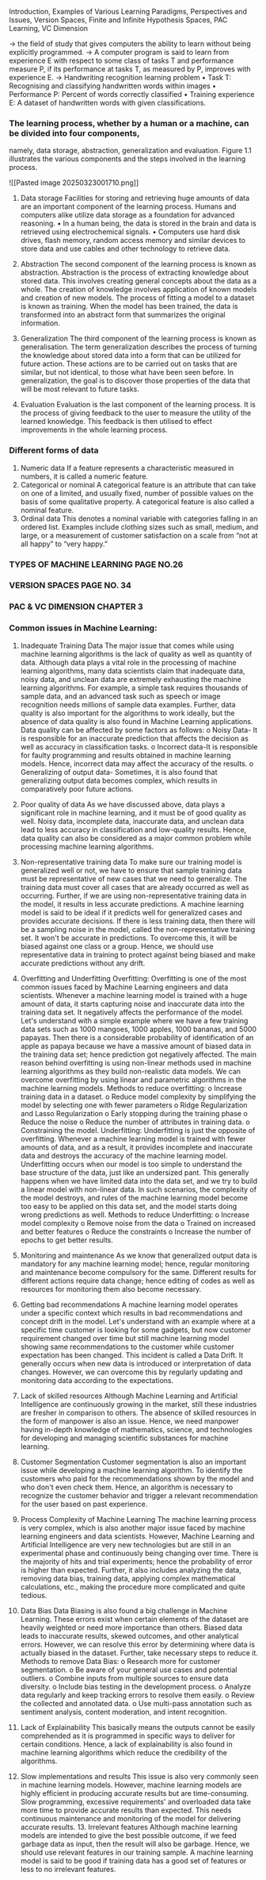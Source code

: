 Introduction, Examples of Various Learning Paradigms, Perspectives and Issues, Version Spaces, Finite and Infinite Hypothesis Spaces, PAC Learning, VC Dimension

-> the field of study that gives computers the ability to learn without being explicitly programmed.
-> A computer program is said to learn from experience E with respect to some class of tasks T and
performance measure P, if its performance at tasks T, as measured by P, improves with experience
E.
-> Handwriting recognition learning problem
• Task T: Recognising and classifying handwritten words within images
• Performance P: Percent of words correctly classified
• Training experience E: A dataset of handwritten words with given classifications.

### The learning process, whether by a human or a machine, can be divided into four components,
namely, data storage, abstraction, generalization and evaluation. Figure 1.1 illustrates the various
components and the steps involved in the learning process.

![[Pasted image 20250323001710.png]]


1. Data storage
Facilities for storing and retrieving huge amounts of data are an important component of
the learning process. Humans and computers alike utilize data storage as a foundation for
advanced reasoning.
• In a human being, the data is stored in the brain and data is retrieved using electrochemical
signals.
• Computers use hard disk drives, flash memory, random access memory and similar devices
to store data and use cables and other technology to retrieve data.

2. Abstraction
The second component of the learning process is known as abstraction.
Abstraction is the process of extracting knowledge about stored data. This involves creating
general concepts about the data as a whole. The creation of knowledge involves application
of known models and creation of new models.
The process of fitting a model to a dataset is known as training. When the model has been
trained, the data is transformed into an abstract form that summarizes the original information.
3. Generalization
The third component of the learning process is known as generalisation.
The term generalization describes the process of turning the knowledge about stored data into
a form that can be utilized for future action. These actions are to be carried out on tasks that
are similar, but not identical, to those what have been seen before. In generalization, the goal
is to discover those properties of the data that will be most relevant to future tasks.
4. Evaluation
Evaluation is the last component of the learning process.
It is the process of giving feedback to the user to measure the utility of the learned knowledge.
This feedback is then utilised to effect improvements in the whole learning process.

### Different forms of data
1. Numeric data
If a feature represents a characteristic measured in numbers, it is called a numeric feature.
2. Categorical or nominal
A categorical feature is an attribute that can take on one of a limited, and usually fixed, number
of possible values on the basis of some qualitative property. A categorical feature is also called
a nominal feature.
3. Ordinal data
This denotes a nominal variable with categories falling in an ordered list. Examples include
clothing sizes such as small, medium, and large, or a measurement of customer satisfaction
on a scale from “not at all happy” to “very happy.”

### TYPES OF MACHINE LEARNING PAGE NO.26

### VERSION SPACES PAGE NO. 34

### PAC & VC DIMENSION CHAPTER 3

### Common issues in Machine Learning:

1. Inadequate Training Data The major issue that comes while using machine learning algorithms is the lack of quality as well as quantity of data. Although data plays a vital role in the processing of machine learning algorithms, many data scientists claim that inadequate data, noisy data, and unclean data are extremely exhausting the machine learning algorithms. For example, a simple task requires thousands of sample data, and an advanced task such as speech or image recognition needs millions of sample data examples. Further, data quality is also important for the algorithms to work ideally, but the absence of data quality is also found in Machine Learning applications. Data quality can be affected by some factors as follows: o Noisy Data- It is responsible for an inaccurate prediction that affects the decision as well as accuracy in classification tasks. o Incorrect data-It is responsible for faulty programming and results obtained in machine learning models. Hence, incorrect data may affect the accuracy of the results. o Generalizing of output data- Sometimes, it is also found that generalizing output data becomes complex, which results in comparatively poor future actions. 

2. Poor quality of data As we have discussed above, data plays a significant role in machine learning, and it must be of good quality as well. Noisy data, incomplete data, inaccurate data, and unclean data lead to less accuracy in classification and low-quality results. Hence, data quality can also be considered as a major common problem while processing machine learning algorithms. 

3. Non-representative training data To make sure our training model is generalized well or not, we have to ensure that sample training data must be representative of new cases that we need to generalize. The training data must cover all cases that are already occurred as well as occurring. Further, if we are using non-representative training data in the model, it results in less accurate predictions. A machine learning model is said to be ideal if it predicts well for generalized cases and provides accurate decisions. If there is less training data, then there will be a sampling noise in the model, called the non-representative training set. It won't be accurate in predictions. To overcome this, it will be biased against one class or a group. Hence, we should use representative data in training to protect against being biased and make accurate predictions without any drift. 

4. Overfitting and Underfitting Overfitting: Overfitting is one of the most common issues faced by Machine Learning engineers and data scientists. Whenever a machine learning model is trained with a huge amount of data, it starts capturing noise and inaccurate data into the training data set. It negatively affects the performance of the model. Let's understand with a simple example where we have a few training data sets such as 1000 mangoes, 1000 apples, 1000 bananas, and 5000 papayas. Then there is a considerable probability of identification of an apple as papaya because we have a massive amount of biased data in the training data set; hence prediction got negatively affected. The main reason behind overfitting is using non-linear methods used in machine learning algorithms as they build non-realistic data models. We can overcome overfitting by using linear and parametric algorithms in the machine learning models. Methods to reduce overfitting: o Increase training data in a dataset. o Reduce model complexity by simplifying the model by selecting one with fewer parameters o Ridge Regularization and Lasso Regularization o Early stopping during the training phase o Reduce the noise o Reduce the number of attributes in training data. o Constraining the model. Underfitting: Underfitting is just the opposite of overfitting. Whenever a machine learning model is trained with fewer amounts of data, and as a result, it provides incomplete and inaccurate data and destroys the accuracy of the machine learning model. Underfitting occurs when our model is too simple to understand the base structure of the data, just like an undersized pant. This generally happens when we have limited data into the data set, and we try to build a linear model with non-linear data. In such scenarios, the complexity of the model destroys, and rules of the machine learning model become too easy to be applied on this data set, and the model starts doing wrong predictions as well. Methods to reduce Underfitting: o Increase model complexity o Remove noise from the data o Trained on increased and better features o Reduce the constraints o Increase the number of epochs to get better results. 

5. Monitoring and maintenance As we know that generalized output data is mandatory for any machine learning model; hence, regular monitoring and maintenance become compulsory for the same. Different results for different actions require data change; hence editing of codes as well as resources for monitoring them also become necessary. 

6. Getting bad recommendations A machine learning model operates under a specific context which results in bad recommendations and concept drift in the model. Let's understand with an example where at a specific time customer is looking for some gadgets, but now customer requirement changed over time but still machine learning model showing same recommendations to the customer while customer expectation has been changed. This incident is called a Data Drift. It generally occurs when new data is introduced or interpretation of data changes. However, we can overcome this by regularly updating and monitoring data according to the expectations. 

7. Lack of skilled resources Although Machine Learning and Artificial Intelligence are continuously growing in the market, still these industries are fresher in comparison to others. The absence of skilled resources in the form of manpower is also an issue. Hence, we need manpower having in-depth knowledge of mathematics, science, and technologies for developing and managing scientific substances for machine learning. 

8. Customer Segmentation Customer segmentation is also an important issue while developing a machine learning algorithm. To identify the customers who paid for the recommendations shown by the model and who don't even check them. Hence, an algorithm is necessary to recognize the customer behavior and trigger a relevant recommendation for the user based on past experience. 

9. Process Complexity of Machine Learning The machine learning process is very complex, which is also another major issue faced by machine learning engineers and data scientists. However, Machine Learning and Artificial Intelligence are very new technologies but are still in an experimental phase and continuously being changing over time. There is the majority of hits and trial experiments; hence the probability of error is higher than expected. Further, it also includes analyzing the data, removing data bias, training data, applying complex mathematical calculations, etc., making the procedure more complicated and quite tedious. 

10. Data Bias Data Biasing is also found a big challenge in Machine Learning. These errors exist when certain elements of the dataset are heavily weighted or need more importance than others. Biased data leads to inaccurate results, skewed outcomes, and other analytical errors. However, we can resolve this error by determining where data is actually biased in the dataset. Further, take necessary steps to reduce it. Methods to remove Data Bias: o Research more for customer segmentation. o Be aware of your general use cases and potential outliers. o Combine inputs from multiple sources to ensure data diversity. o Include bias testing in the development process. o Analyze data regularly and keep tracking errors to resolve them easily. o Review the collected and annotated data. o Use multi-pass annotation such as sentiment analysis, content moderation, and intent recognition. 

11. Lack of Explainability This basically means the outputs cannot be easily comprehended as it is programmed in specific ways to deliver for certain conditions. Hence, a lack of explainability is also found in machine learning algorithms which reduce the credibility of the algorithms. 

12. Slow implementations and results This issue is also very commonly seen in machine learning models. However, machine learning models are highly efficient in producing accurate results but are time-consuming. Slow programming, excessive requirements' and overloaded data take more time to provide accurate results than expected. This needs continuous maintenance and monitoring of the model for delivering accurate results. 13. Irrelevant features Although machine learning models are intended to give the best possible outcome, if we feed garbage data as input, then the result will also be garbage. Hence, we should use relevant features in our training sample. A machine learning model is said to be good if training data has a good set of features or less to no irrelevant features.